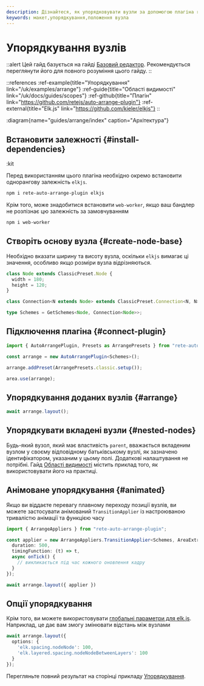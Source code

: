 ```yaml
---
description: Дізнайтеся, як упорядковувати вузли за допомогою плагіна rete-auto-arrange-plugin. Цей гайд містить покрокові інструкції щодо встановлення плагіна та його однорангових залежностей
keywords: макет,упорядкування,положення вузла
---
```


# Упорядкування вузлів

::alert
Цей гайд базується на гайді [Базовий редактор](/uk/docs/guides/basic). Рекомендується переглянути його для повного розуміння цього гайду.
::

::references
:ref-example{title="Упорядкування" link="/uk/examples/arrange"}
:ref-guide{title="Області видимості" link="/uk/docs/guides/scopes"}
:ref-github{title="Плагін" link="https://github.com/retejs/auto-arrange-plugin"}
:ref-external{title="Elk.js" link="https://github.com/kieler/elkjs"}
::

:diagram{name="guides/arrange/index" caption="Архітектура"}

## Встановити залежності {#install-dependencies}

:kit

Перед використанням цього плагіна необхідно окремо встановити однорангову залежність `elkjs`.

```bash
npm i rete-auto-arrange-plugin elkjs
```

Крім того, може знадобитися встановити `web-worker`, якщо ваш бандлер не розпізнає цю залежність за замовчуванням

```bash
npm i web-worker
```

## Створіть основу вузла {#create-node-base}

Необхідно вказати ширину та висоту вузла, оскільки `elkjs` вимагає ці значення, особливо якщо розміри вузла відрізняються.

```ts
class Node extends ClassicPreset.Node {
  width = 180;
  height = 120;
}

class Connection<N extends Node> extends ClassicPreset.Connection<N, N> {}

type Schemes = GetSchemes<Node, Connection<Node>>;
```

## Підключення плагіна {#connect-plugin}

```ts
import { AutoArrangePlugin, Presets as ArrangePresets } from "rete-auto-arrange-plugin";

const arrange = new AutoArrangePlugin<Schemes>();

arrange.addPreset(ArrangePresets.classic.setup());

area.use(arrange);
```

## Упорядкування доданих вузлів {#arrange}

```ts
await arrange.layout();
```
## Упорядкувати вкладені вузли {#nested-nodes}

Будь-який вузол, який має властивість `parent`, вважається вкладеним вузлом у своєму відповідному батьківському вузлі, як зазначено ідентифікатором, указаним у цьому полі. Додаткові налаштування не потрібні. Гайд [Області видимості](/uk/docs/guides/scopes) містить приклад того, як використовувати його на практиці.

## Анімоване упорядкування {#animated}

Якщо ви віддаєте перевагу плавному переходу позиції вузлів, ви можете застосувати анімований `TransitionApplier` із настроюваною тривалістю анімації та функцією часу

```ts
import { ArrangeAppliers } from "rete-auto-arrange-plugin";

const applier = new ArrangeAppliers.TransitionApplier<Schemes, AreaExtra>({
  duration: 500,
  timingFunction: (t) => t,
  async onTick() {
    // викликається під час кожного оновлення кадру
  }
});

await arrange.layout({ applier })
```

## Опції упорядкування

Крім того, ви можете використовувати [глобальні параметри для elk.js](https://eclipse.dev/elk/reference/options.html). Наприклад, це дає вам змогу змінювати відстань між вузлами

```ts
await arrange.layout({
  options: {
    'elk.spacing.nodeNode': 100,
    'elk.layered.spacing.nodeNodeBetweenLayers': 100
  }
});
```

Перегляньте повний результат на сторінці прикладу [Упорядкування](/uk/examples/arrange).
